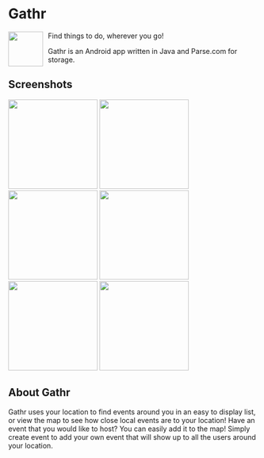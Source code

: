 # Gathr

[<img src="https://upload.wikimedia.org/wikipedia/commons/thumb/c/cd/Get_it_on_Google_play.svg/500px-Get_it_on_Google_play.svg.png" style="float: left; padding-right: 10px;" height="70">](https://play.google.com/store/apps/details?id=edu.niu.cs.z1761257.gathr)


Find things to do, wherever you go!  

Gathr is an Android app written in Java and Parse.com for storage.  

## Screenshots   
<img src="https://raw.github.com/pravinkandala/gathr-1.0/master/ReadmeAssets/1.png" width="180" />  <img src="https://raw.github.com/pravinkandala/gathr-1.0/master/ReadmeAssets/2.png" width="180" />  <img src="https://raw.github.com/pravinkandala/gathr-1.0/master/ReadmeAssets/3.png" width="180" />  <img src="https://raw.github.com/pravinkandala/gathr-1.0/master/ReadmeAssets/4.png" width="180" />  <img src="https://raw.github.com/pravinkandala/gathr-1.0/master/ReadmeAssets/5.png" width="180" />  <img src="https://raw.github.com/pravinkandala/gathr-1.0/master/ReadmeAssets/6.png" width="180" /> 


## About Gathr   
Gathr uses your location to find events around you in an easy to display list, or view the map to see how close local events are to your location! Have an event that you would like to host? You can easily add it to the map! Simply create event to add your own event that will show up to all the users around your location.
